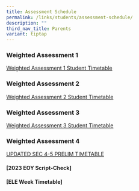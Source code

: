 ```yaml
---
title: Assessment Schedule
permalink: /links/students/assessment-schedule/
description: ""
third_nav_title: Parents
variant: tiptap
---
```

<h3>Weighted Assessment 1</h3>
<p><a href="/files/Time%20Table/2024/WA1_2024__For_student__29_Jan.pdf" rel="noopener noreferrer nofollow" target="_blank">Weighted Assessment 1 Student Timetable</a>
</p>
<h3>Weighted Assessment 2</h3>
<p><a href="/files/Time Table/2024/LS_WA2_2024_For_Student__Revised_18_April__1_.pdf" rel="noopener noreferrer nofollow" target="_blank">Weighted Assessment 2 Student Timetable</a>
</p>
<h3>Weighted Assessment 3</h3>
<p><a href="/files/Time Table/2024/Sec_1_3_WA3_updated_17_July.pdf" rel="noopener noreferrer nofollow" target="_blank">Weighted Assessment 3 Student Timetable</a>
</p>
<h3>Weighted Assessment 4</h3>
<p></p>
<p><a href="/files/Time Table/2024/Sec_4_5_Prelim_Timetabled_updated_18_July.pdf" rel="noopener noreferrer nofollow" target="_blank">UPDATED SEC 4-5 PRELIM TIMETABLE</a>
</p>
<h4>[2023 EOY Script-Check]</h4>
<h4>[ELE Week Timetable]</h4>
<p></p>